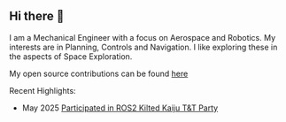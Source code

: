 ## Hi there 👋

I am a Mechanical Engineer with a focus on Aerospace and Robotics. My interests are in Planning, Controls and Navigation. I like exploring these in the aspects of Space Exploration.

My open source contributions can be found [here](https://gist.github.com/dheerubhai-101/f5e5563c2d2338213a3c54727d259f57.js)

Recent Highlights:
- May 2025 [Participated in ROS2 Kilted Kaiju T&T Party](https://discourse.ros.org/t/ros-2-kilted-kaiju-release/43902#p-93471-top-test-and-tutorial-party-testers-10)
<!--
**dheerubhai-101/dheerubhai-101** is a ✨ _special_ ✨ repository because its `README.md` (this file) appears on your GitHub profile.

Here are some ideas to get you started:

- 🔭 I’m currently working on ...
- 🌱 I’m currently learning ...
- 👯 I’m looking to collaborate on ...
- 🤔 I’m looking for help with ...
- 💬 Ask me about ...
- 📫 How to reach me: ...
- 😄 Pronouns: ...
- ⚡ Fun fact: ...
-->

